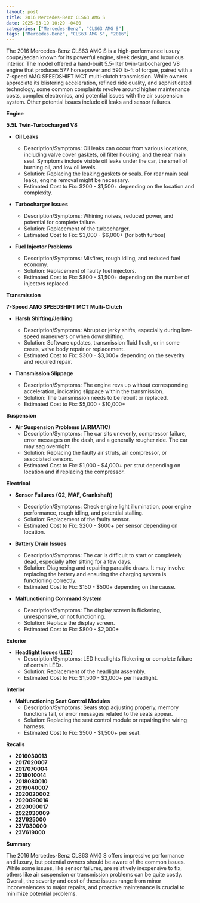 ```yaml
---
layout: post
title: 2016 Mercedes-Benz CLS63 AMG S
date: 2025-03-19 10:29 -0400
categories: ["Mercedes-Benz", "CLS63 AMG S"]
tags: ["Mercedes-Benz", "CLS63 AMG S", "2016"]
---
```

The 2016 Mercedes-Benz CLS63 AMG S is a high-performance luxury coupe/sedan known for its powerful engine, sleek design, and luxurious interior. The model offered a hand-built 5.5-liter twin-turbocharged V8 engine that produces 577 horsepower and 590 lb-ft of torque, paired with a 7-speed AMG SPEEDSHIFT MCT multi-clutch transmission. While owners appreciate its blistering acceleration, refined ride quality, and sophisticated technology, some common complaints revolve around higher maintenance costs, complex electronics, and potential issues with the air suspension system. Other potential issues include oil leaks and sensor failures.

**Engine**

**5.5L Twin-Turbocharged V8**

*   **Oil Leaks**
    *   Description/Symptoms: Oil leaks can occur from various locations, including valve cover gaskets, oil filter housing, and the rear main seal. Symptoms include visible oil leaks under the car, the smell of burning oil, and low oil levels.
    *   Solution: Replacing the leaking gaskets or seals. For rear main seal leaks, engine removal might be necessary.
    *   Estimated Cost to Fix: $200 - $1,500+ depending on the location and complexity.

*   **Turbocharger Issues**
    *   Description/Symptoms: Whining noises, reduced power, and potential for complete failure.
    *   Solution: Replacement of the turbocharger.
    *   Estimated Cost to Fix: $3,000 - $6,000+ (for both turbos)

*   **Fuel Injector Problems**
    *   Description/Symptoms: Misfires, rough idling, and reduced fuel economy.
    *   Solution: Replacement of faulty fuel injectors.
    *   Estimated Cost to Fix: $800 - $1,500+ depending on the number of injectors replaced.

**Transmission**

**7-Speed AMG SPEEDSHIFT MCT Multi-Clutch**

*   **Harsh Shifting/Jerking**
    *   Description/Symptoms: Abrupt or jerky shifts, especially during low-speed maneuvers or when downshifting.
    *   Solution: Software updates, transmission fluid flush, or in some cases, valve body repair or replacement.
    *   Estimated Cost to Fix: $300 - $3,000+ depending on the severity and required repair.

*   **Transmission Slippage**
    *   Description/Symptoms: The engine revs up without corresponding acceleration, indicating slippage within the transmission.
    *   Solution: The transmission needs to be rebuilt or replaced.
    *   Estimated Cost to Fix: $5,000 - $10,000+

**Suspension**

*   **Air Suspension Problems (AIRMATIC)**
    *   Description/Symptoms: The car sits unevenly, compressor failure, error messages on the dash, and a generally rougher ride. The car may sag overnight.
    *   Solution: Replacing the faulty air struts, air compressor, or associated sensors.
    *   Estimated Cost to Fix: $1,000 - $4,000+ per strut depending on location and if replacing the compressor.

**Electrical**

*   **Sensor Failures (O2, MAF, Crankshaft)**
    *   Description/Symptoms: Check engine light illumination, poor engine performance, rough idling, and potential stalling.
    *   Solution: Replacement of the faulty sensor.
    *   Estimated Cost to Fix: $200 - $600+ per sensor depending on location.

*   **Battery Drain Issues**
    *   Description/Symptoms: The car is difficult to start or completely dead, especially after sitting for a few days.
    *   Solution: Diagnosing and repairing parasitic draws. It may involve replacing the battery and ensuring the charging system is functioning correctly.
    *   Estimated Cost to Fix: $150 - $500+ depending on the cause.

*   **Malfunctioning Command System**
    * Description/Symptoms: The display screen is flickering, unresponsive, or not functioning.
    * Solution: Replace the display screen.
    * Estimated Cost to Fix: $800 - $2,000+

**Exterior**

*   **Headlight Issues (LED)**
    *   Description/Symptoms: LED headlights flickering or complete failure of certain LEDs.
    *   Solution: Replacement of the headlight assembly.
    *   Estimated Cost to Fix: $1,500 - $3,000+ per headlight.

**Interior**

*   **Malfunctioning Seat Control Modules**
    *   Description/Symptoms: Seats stop adjusting properly, memory functions fail, or error messages related to the seats appear.
    *   Solution: Replacing the seat control module or repairing the wiring harness.
    *   Estimated Cost to Fix: $500 - $1,500+ per seat.

**Recalls**

*   **2016030013**
*   **2017020007**
*   **2017070004**
*   **2018010014**
*   **2018080010**
*   **2019040007**
*   **2020020002**
*   **2020090016**
*   **2020090017**
*   **2022030009**
*   **22V925000**
*   **23V030000**
*   **23V619000**

**Summary**

The 2016 Mercedes-Benz CLS63 AMG S offers impressive performance and luxury, but potential owners should be aware of the common issues. While some issues, like sensor failures, are relatively inexpensive to fix, others like air suspension or transmission problems can be quite costly. Overall, the severity and cost of these issues range from minor inconveniences to major repairs, and proactive maintenance is crucial to minimize potential problems.

